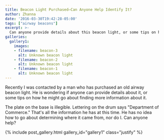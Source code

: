 ```yaml
---
title: Beacon Light Purchased—Can Anyone Help Identify It?
author: Zhanna
date: '2016-03-30T19:42:28-05:00'
tags: ["airway beacons"]
excerpt: >-
  Can anyone provide details about this beacon light, or some tips on how we might find out more? 
galleries:
  gallery1:
    images:    
    - filename: beacon-3
      alt: Unknown beacon light      
    - filename: beacon-2
      alt: Unknown beacon light     
    - filename: beacon-1
      alt: Unknown beacon light          
---
```


Recently I was contacted by a man who has purchased an old airway beacon light. He is wondering if anyone can provide details about it, or some tips on how he might go about finding more information about it. 

The plate on the base is illegible. Lettering on the drum says "Department of Commerce." That's all the information he has at this time. He has no idea how to go about determining where it came from, nor do I. Can anyone help? 

{% include post_gallery.html gallery_id="gallery1" class="justify" %}
